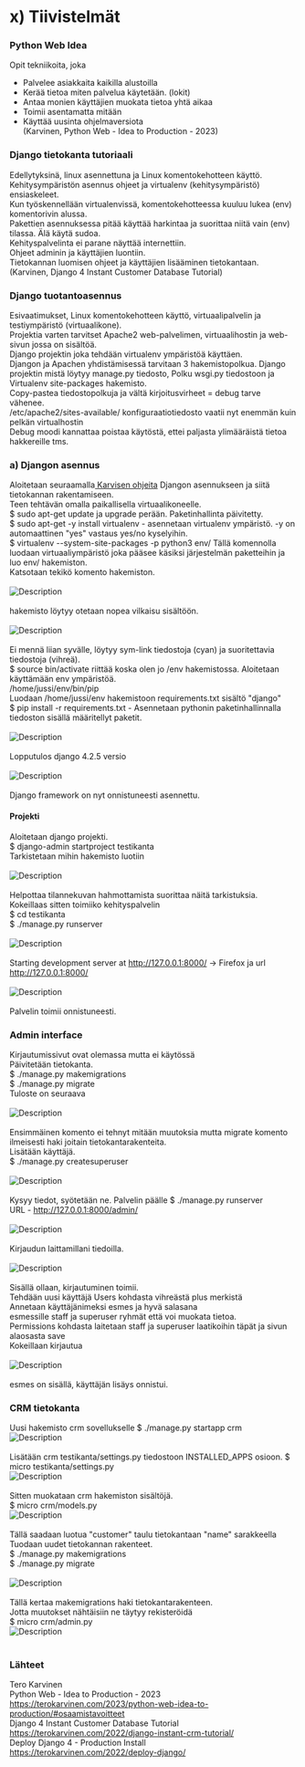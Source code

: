 # x) Tiivistelmät
### Python Web Idea
Opit tekniikoita, joka
- Palvelee asiakkaita kaikilla alustoilla
- Kerää tietoa miten palvelua käytetään. (lokit)
- Antaa monien käyttäjien muokata tietoa yhtä aikaa
- Toimii asentamatta mitään
- Käyttää uusinta ohjelmaversiota<br>
(Karvinen, Python Web - Idea to Production - 2023)<br>
### Django tietokanta tutoriaali
Edellytyksinä, linux asennettuna ja Linux komentokehotteen käyttö.<br>
Kehitysympäristön asennus ohjeet ja virtualenv (kehitysympäristö) ensiaskeleet.<br>
Kun työskennellään virtualenvissä, komentokehotteessa kuuluu lukea (env) komentorivin alussa.<br>
Pakettien asennuksessa pitää käyttää harkintaa ja suorittaa niitä vain (env) tilassa. Älä käytä sudoa.<br>
Kehityspalvelinta ei parane näyttää internettiin.<br>
Ohjeet adminin ja käyttäjien luontiin.<br>
Tietokannan luomisen ohjeet ja käyttäjien lisääminen tietokantaan.<br>
(Karvinen, Django 4 Instant Customer Database Tutorial)
### Django tuotantoasennus
Esivaatimukset, Linux komentokehotteen käyttö, virtuaalipalvelin ja testiympäristö (virtuaalikone).<br>
Projektia varten tarvitset Apache2 web-palvelimen, virtuaalihostin ja web-sivun jossa on sisältöä.<br>
Django projektin joka tehdään virtualenv ympäristöä käyttäen.<br>
Djangon ja Apachen yhdistämisessä tarvitaan 3 hakemistopolkua. Django projektin mistä löytyy manage.py tiedosto, Polku wsgi.py tiedostoon ja Virtualenv site-packages hakemisto.<br>
Copy-pastea tiedostopolkuja ja vältä kirjoitusvirheet = debug tarve vähenee.<br>
/etc/apache2/sites-available/ konfiguraatiotiedosto vaatii nyt enemmän kuin pelkän virtualhostin<br>
Debug moodi kannattaa poistaa käytöstä, ettei paljasta ylimääräistä tietoa hakkereille tms.<br>
### a) Djangon asennus
Aloitetaan seuraamalla<a href="https://terokarvinen.com/2022/django-instant-crm-tutorial/"> Karvisen ohjeita</a> Djangon asennukseen ja siitä tietokannan rakentamiseen. <br>
Teen tehtävän omalla paikallisella virtuaalikoneelle.<br>
$ sudo apt-get update ja upgrade perään. Paketinhallinta päivitetty. <br>
$ sudo apt-get -y install virtualenv - asennetaan virtualenv ympäristö. -y on automaattinen "yes" vastaus yes/no kyselyihin.<br>
$ virtualenv --system-site-packages -p python3 env/ Tällä komennolla luodaan virtuaaliympäristö joka pääsee käsiksi järjestelmän paketteihin ja luo env/ hakemiston.<br>
Katsotaan tekikö komento hakemiston.<br>
<br>
![Description](env.png) <br>
<br>
hakemisto löytyy otetaan nopea vilkaisu sisältöön. <br>
<br>
![Description](sis.png) <br>
<br>
Ei mennä liian syvälle, löytyy sym-link tiedostoja (cyan) ja suoritettavia tiedostoja (vihreä). <br>
$ source bin/activate riittää koska olen jo /env hakemistossa. Aloitetaan käyttämään env ympäristöä.<br>
/home/jussi/env/bin/pip<br>
Luodaan /home/jussi/env hakemistoon requirements.txt sisältö "django" <br>
$ pip install -r requirements.txt - Asennetaan pythonin paketinhallinnalla tiedoston sisällä määritellyt paketit.<br>
<br>
![Description](pip.png) <br>
<br>
Lopputulos django 4.2.5 versio<br>
<br>
![Description](django.png) <br>
<br>
Django framework on nyt onnistuneesti asennettu.<br>
#### Projekti
Aloitetaan django projekti.<br>
$ django-admin startproject testikanta <br>
Tarkistetaan mihin hakemisto luotiin <br>
<br>
![Description](testikanta.png) <br>
<br>
Helpottaa tilannekuvan hahmottamista suorittaa näitä tarkistuksia.<br>
Kokeillaas sitten toimiiko kehityspalvelin<br>
$ cd testikanta<br>
$ ./manage.py runserver<br>
<br>
![Description](toimpro.png) <br>
<br>
Starting development server at http://127.0.0.1:8000/ -> Firefox ja url http://127.0.0.1:8000/<br>
<br>
![Description](toim.png) <br>
<br>
Palvelin toimii onnistuneesti. <br>
### Admin interface
Kirjautumissivut ovat olemassa mutta ei käytössä<br>
Päivitetään tietokanta.<br>
$ ./manage.py makemigrations<br>
$ ./manage.py migrate<br>
Tuloste on seuraava <br>
<br>
![Description](migrate.png) <br>
<br>
Ensimmäinen komento ei tehnyt mitään muutoksia mutta migrate komento ilmeisesti haki joitain tietokantarakenteita.<br>
Lisätään käyttäjä. <br>
$ ./manage.py createsuperuser<br>
<br>
![Description](csu.png) <br>
<br>
Kysyy tiedot, syötetään ne. Palvelin päälle $ ./manage.py runserver <br>
URL - http://127.0.0.1:8000/admin/<br>
<br>
![Description](kir.png) <br>
<br>
Kirjaudun laittamillani tiedoilla.<br>
<br>
![Description](adm.png) <br>
<br>
Sisällä ollaan, kirjautuminen toimii.<br>
Tehdään uusi käyttäjä Users kohdasta vihreästä plus merkistä<br>
Annetaan käyttäjänimeksi esmes ja hyvä salasana <br>
esmessille staff ja superuser ryhmät että voi muokata tietoa. <br>
Permissions kohdasta laitetaan staff ja superuser laatikoihin täpät ja sivun alaosasta save <br>
Kokeillaan kirjautua<br>
<br>
![Description](esmes.png) <br>
<br>
esmes on sisällä, käyttäjän lisäys onnistui. <br>
### CRM tietokanta
Uusi hakemisto crm sovellukselle
$ ./manage.py startapp crm
<br>
![Description](crm.png) <br>
<br>
Lisätään crm testikanta/settings.py tiedostoon INSTALLED_APPS osioon.
$ micro testikanta/settings.py
<br>
![Description](set.png) <br>
<br>
Sitten muokataan crm hakemiston sisältöjä. <br>
$ micro crm/models.py
<br>
![Description](models.png) <br>
<br>
Tällä saadaan luotua "customer" taulu tietokantaan "name" sarakkeella<br>
Tuodaan uudet tietokannan rakenteet. <br>
$ ./manage.py makemigrations<br>
$ ./manage.py migrate<br>
<br>
![Description](migrate2.png) <br>
<br>
Tällä kertaa makemigrations haki tietokantarakenteen. <br>
Jotta muutokset nähtäisiin ne täytyy rekisteröidä <br>
$ micro crm/admin.py
<br>
![Description](admin.py.png) <br>
<br>


### Lähteet
Tero Karvinen <br>
Python Web - Idea to Production - 2023<br>
https://terokarvinen.com/2023/python-web-idea-to-production/#osaamistavoitteet<br>
Django 4 Instant Customer Database Tutorial<br>
https://terokarvinen.com/2022/django-instant-crm-tutorial/<br>
Deploy Django 4 - Production Install<br>
https://terokarvinen.com/2022/deploy-django/<br>
